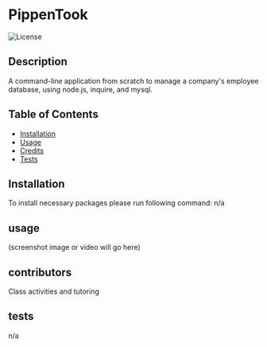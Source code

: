 # PippenTook
![License](https://img.shields.io/badge/License-MIT-blue.svg)

## Description

A command-line application from scratch to manage a company's employee database, using node.js, inquire, and mysql.

## Table of Contents
* [Installation](#installation)
* [Usage](#usage)
* [Credits](#contributors)
* [Tests](#tests)

## Installation
To install necessary packages please run following command:
n/a
## usage
(screenshot image or video will go here)
## contributors
Class activities and tutoring
## tests
n/a


